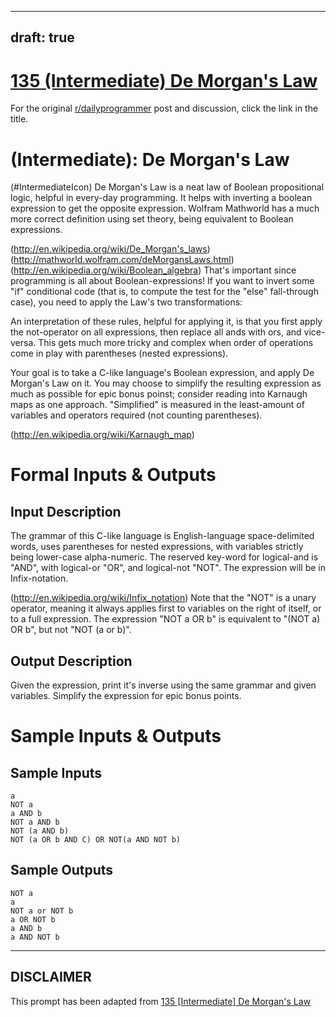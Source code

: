 ---
draft: true
----

# [135 (Intermediate) De Morgan's Law](https://www.reddit.com/r/dailyprogrammer/comments/1qira9/111213_challenge_135_intermediate_de_morgans_law/)

For the original [r/dailyprogrammer](https://www.reddit.com/r/dailyprogrammer/) post and discussion, click the link in the title.

#  (Intermediate): De Morgan's Law
(#IntermediateIcon)
De Morgan's Law is a neat law of Boolean propositional logic, helpful in every-day programming. It helps with inverting a boolean expression to get the opposite expression. Wolfram Mathworld has a much more correct definition using set theory, being equivalent to Boolean expressions.

(http://en.wikipedia.org/wiki/De_Morgan's_laws)
(http://mathworld.wolfram.com/deMorgansLaws.html)
(http://en.wikipedia.org/wiki/Boolean_algebra)
That's important since programming is all about Boolean-expressions! If you want to invert some "if" conditional code (that is, to compute the test for the "else" fall-through case), you need to apply the Law's two transformations:

An interpretation of these rules, helpful for applying it, is that you first apply the not-operator on all expressions, then replace all ands with ors, and vice-versa. This gets much more tricky and complex when order of operations come in play with parentheses (nested expressions).

Your goal is to take a C-like language's Boolean expression, and apply De Morgan's Law on it. You may choose to simplify the resulting expression as much as possible for epic bonus poinst; consider reading into Karnaugh maps as one approach. "Simplified" is measured in the least-amount of variables and operators required (not counting parentheses).

(http://en.wikipedia.org/wiki/Karnaugh_map)
# Formal Inputs & Outputs
## Input Description
The grammar of this C-like language is English-language space-delimited words, uses parentheses for nested expressions, with variables strictly being lower-case alpha-numeric. The reserved key-word for logical-and is "AND", with logical-or "OR", and logical-not "NOT". The expression will be in Infix-notation.

(http://en.wikipedia.org/wiki/Infix_notation)
Note that the "NOT" is a unary operator, meaning it always applies first to variables on the right of itself, or to a full expression. The expression "NOT a OR b" is equivalent to "(NOT a) OR b", but not "NOT (a or b)".

## Output Description
Given the expression, print it's inverse using the same grammar and given variables. Simplify the expression for epic bonus points.

# Sample Inputs & Outputs
## Sample Inputs

```
a
NOT a
a AND b 
NOT a AND b 
NOT (a AND b)
NOT (a OR b AND C) OR NOT(a AND NOT b)
```
## Sample Outputs

```
NOT a
a
NOT a or NOT b 
a OR NOT b 
a AND b
a AND NOT b
```

----
## **DISCLAIMER**
This prompt has been adapted from [135 [Intermediate] De Morgan's Law](https://www.reddit.com/r/dailyprogrammer/comments/1qira9/111213_challenge_135_intermediate_de_morgans_law/
)
